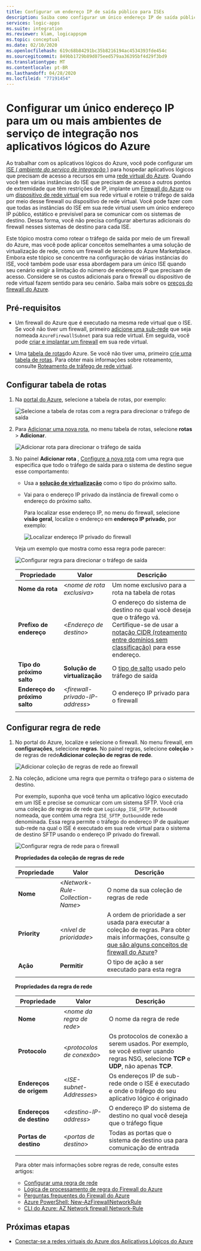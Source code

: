 ```yaml
---
title: Configurar um endereço IP de saída público para ISEs
description: Saiba como configurar um único endereço IP de saída pública para ambientes do serviço de integração (ISEs) em aplicativos lógicos do Azure
services: logic-apps
ms.suite: integration
ms.reviewer: klam, logicappspm
ms.topic: conceptual
ms.date: 02/10/2020
ms.openlocfilehash: 619c68b84291bc35b8216194ac4534393fde454c
ms.sourcegitcommit: 849bb1729b89d075eed579aa36395bf4d29f3bd9
ms.translationtype: MT
ms.contentlocale: pt-BR
ms.lasthandoff: 04/28/2020
ms.locfileid: "77191454"
---
```

# <a name="set-up-a-single-ip-address-for-one-or-more-integration-service-environments-in-azure-logic-apps"></a>Configurar um único endereço IP para um ou mais ambientes de serviço de integração nos aplicativos lógicos do Azure

Ao trabalhar com os aplicativos lógicos do Azure, você pode configurar um [ISE ( *ambiente do serviço de integração* )](../logic-apps/connect-virtual-network-vnet-isolated-environment-overview.md) para hospedar aplicativos lógicos que precisam de acesso a recursos em uma [rede virtual do Azure](../virtual-network/virtual-networks-overview.md). Quando você tem várias instâncias do ISE que precisam de acesso a outros pontos de extremidade que têm restrições de IP, implante um [Firewall do Azure](../firewall/overview.md) ou um [dispositivo de rede virtual](../virtual-network/virtual-networks-overview.md#filter-network-traffic) em sua rede virtual e roteie o tráfego de saída por meio desse firewall ou dispositivo de rede virtual. Você pode fazer com que todas as instâncias do ISE em sua rede virtual usem um único endereço IP público, estático e previsível para se comunicar com os sistemas de destino. Dessa forma, você não precisa configurar aberturas adicionais do firewall nesses sistemas de destino para cada ISE.

Este tópico mostra como rotear o tráfego de saída por meio de um firewall do Azure, mas você pode aplicar conceitos semelhantes a uma solução de virtualização de rede, como um firewall de terceiros do Azure Marketplace. Embora este tópico se concentre na configuração de várias instâncias do ISE, você também pode usar essa abordagem para um único ISE quando seu cenário exigir a limitação do número de endereços IP que precisam de acesso. Considere se os custos adicionais para o firewall ou dispositivo de rede virtual fazem sentido para seu cenário. Saiba mais sobre os [preços do firewall do Azure](https://azure.microsoft.com/pricing/details/azure-firewall/).

## <a name="prerequisites"></a>Pré-requisitos

* Um firewall do Azure que é executado na mesma rede virtual que o ISE. Se você não tiver um firewall, primeiro [adicione uma sub-rede](../virtual-network/virtual-network-manage-subnet.md#add-a-subnet) que seja nomeada `AzureFirewallSubnet` para sua rede virtual. Em seguida, você pode [criar e implantar um firewall](../firewall/tutorial-firewall-deploy-portal.md#deploy-the-firewall) em sua rede virtual.

* Uma [tabela de rotas](../virtual-network/manage-route-table.md)do Azure. Se você não tiver uma, primeiro [crie uma tabela de rotas](../virtual-network/manage-route-table.md#create-a-route-table). Para obter mais informações sobre roteamento, consulte [Roteamento de tráfego de rede virtual](../virtual-network/virtual-networks-udr-overview.md).

## <a name="set-up-route-table"></a>Configurar tabela de rotas

1. Na [portal do Azure](https://portal.azure.com), selecione a tabela de rotas, por exemplo:

   ![Selecione a tabela de rotas com a regra para direcionar o tráfego de saída](./media/connect-virtual-network-vnet-set-up-single-ip-address/select-route-table-for-virtual-network.png)

1. Para [Adicionar uma nova rota](../virtual-network/manage-route-table.md#create-a-route), no menu tabela de rotas, selecione **rotas** > **Adicionar**.

   ![Adicionar rota para direcionar o tráfego de saída](./media/connect-virtual-network-vnet-set-up-single-ip-address/add-route-to-route-table.png)

1. No painel **Adicionar rota** , [Configure a nova rota](../virtual-network/manage-route-table.md#create-a-route) com uma regra que especifica que todo o tráfego de saída para o sistema de destino segue esse comportamento:

   * Usa a [**solução de virtualização**](../virtual-network/virtual-networks-udr-overview.md#user-defined) como o tipo do próximo salto.

   * Vai para o endereço IP privado da instância de firewall como o endereço do próximo salto.

     Para localizar esse endereço IP, no menu do firewall, selecione **visão geral**, localize o endereço em **endereço IP privado**, por exemplo:

     ![Localizar endereço IP privado do firewall](./media/connect-virtual-network-vnet-set-up-single-ip-address/find-firewall-private-ip-address.png)

   Veja um exemplo que mostra como essa regra pode parecer:

   ![Configurar regra para direcionar o tráfego de saída](./media/connect-virtual-network-vnet-set-up-single-ip-address/add-rule-to-route-table.png)

   | Propriedade | Valor | Descrição |
   |----------|-------|-------------|
   | **Nome da rota** | <*nome de rota exclusiva*> | Um nome exclusivo para a rota na tabela de rotas |
   | **Prefixo de endereço** | <*Endereço de destino*> | O endereço do sistema de destino no qual você deseja que o tráfego vá. Certifique-se de usar a [notação CIDR (roteamento entre domínios sem classificação)](https://en.wikipedia.org/wiki/Classless_Inter-Domain_Routing) para esse endereço. |
   | **Tipo do próximo salto** | **Solução de virtualização** | O [tipo de salto](../virtual-network/virtual-networks-udr-overview.md#next-hop-types-across-azure-tools) usado pelo tráfego de saída |
   | **Endereço do próximo salto** | <*firewall-privado-IP-address*> | O endereço IP privado para o firewall |
   |||

## <a name="set-up-network-rule"></a>Configurar regra de rede

1. No portal do Azure, localize e selecione o firewall. No menu firewall, em **configurações**, selecione **regras**. No painel regras, selecione **coleção** > de regras de rede**Adicionar coleção de regras de rede**.

   ![Adicionar coleção de regras de rede ao firewall](./media/connect-virtual-network-vnet-set-up-single-ip-address/add-network-rule-collection.png)

1. Na coleção, adicione uma regra que permita o tráfego para o sistema de destino.

   Por exemplo, suponha que você tenha um aplicativo lógico executado em um ISE e precise se comunicar com um sistema SFTP. Você cria uma coleção de regras de rede que `LogicApp_ISE_SFTP_Outbound`é nomeada, que contém uma regra `ISE_SFTP_Outbound`de rede denominada. Essa regra permite o tráfego do endereço IP de qualquer sub-rede na qual o ISE é executado em sua rede virtual para o sistema de destino SFTP usando o endereço IP privado do firewall.

   ![Configurar regra de rede para o firewall](./media/connect-virtual-network-vnet-set-up-single-ip-address/set-up-network-rule-for-firewall.png)

   **Propriedades da coleção de regras de rede**

   | Propriedade | Valor | Descrição |
   |----------|-------|-------------|
   | **Nome** | <*Network-Rule-Collection-Name*> | O nome da sua coleção de regras de rede |
   | **Priority** | <*nível de prioridade*> | A ordem de prioridade a ser usada para executar a coleção de regras. Para obter mais informações, consulte [o que são alguns conceitos de firewall do Azure](../firewall/firewall-faq.md#what-are-some-azure-firewall-concepts)? |
   | **Ação** | **Permitir** | O tipo de ação a ser executado para esta regra |
   |||

   **Propriedades da regra de rede**

   | Propriedade | Valor | Descrição |
   |----------|-------|-------------|
   | **Nome** | <*nome da regra de rede*> | O nome da regra de rede |
   | **Protocolo** | <*protocolos de conexão*> | Os protocolos de conexão a serem usados. Por exemplo, se você estiver usando regras NSG, selecione **TCP** e **UDP**, não apenas **TCP**. |
   | **Endereços de origem** | <*ISE-subnet-Addresses*> | Os endereços IP de sub-rede onde o ISE é executado e onde o tráfego do seu aplicativo lógico é originado |
   | **Endereços de destino** | <*destino-IP-address*> | O endereço IP do sistema de destino no qual você deseja que o tráfego fique |
   | **Portas de destino** | <*portas de destino*> | Todas as portas que o sistema de destino usa para comunicação de entrada |
   |||

   Para obter mais informações sobre regras de rede, consulte estes artigos:

   * [Configurar uma regra de rede](../firewall/tutorial-firewall-deploy-portal.md#configure-a-network-rule)
   * [Lógica de processamento de regra do Firewall do Azure](../firewall/rule-processing.md#network-rules-and-applications-rules)
   * [Perguntas frequentes do Firewall do Azure](../firewall/firewall-faq.md)
   * [Azure PowerShell: New-AzFirewallNetworkRule](https://docs.microsoft.com/powershell/module/az.network/new-azfirewallnetworkrule)
   * [CLI do Azure: AZ Network firewall Network-Rule](https://docs.microsoft.com/cli/azure/ext/azure-firewall/network/firewall/network-rule?view=azure-cli-latest#ext-azure-firewall-az-network-firewall-network-rule-create)

## <a name="next-steps"></a>Próximas etapas

* [Conectar-se a redes virtuais do Azure dos Aplicativos Lógicos do Azure](../logic-apps/connect-virtual-network-vnet-isolated-environment.md)